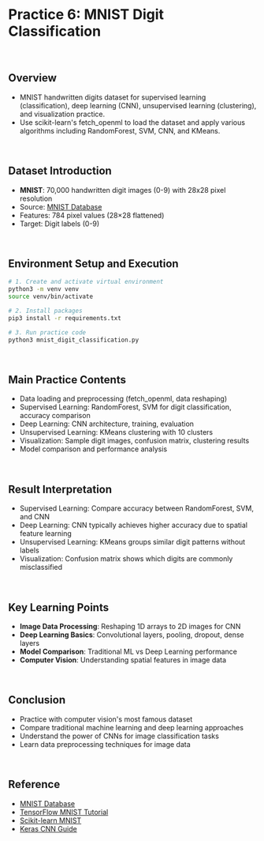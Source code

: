 # Practice 6: MNIST Digit Classification

<br/>

## Overview
- MNIST handwritten digits dataset for supervised learning (classification), deep learning (CNN), unsupervised learning (clustering), and visualization practice.
- Use scikit-learn's fetch_openml to load the dataset and apply various algorithms including RandomForest, SVM, CNN, and KMeans.

<br/>

## Dataset Introduction
- **MNIST**: 70,000 handwritten digit images (0-9) with 28x28 pixel resolution
- Source: [MNIST Database](http://yann.lecun.com/exdb/mnist/)
- Features: 784 pixel values (28×28 flattened)
- Target: Digit labels (0-9)

<br/>

## Environment Setup and Execution
```bash
# 1. Create and activate virtual environment
python3 -m venv venv
source venv/bin/activate

# 2. Install packages
pip3 install -r requirements.txt

# 3. Run practice code
python3 mnist_digit_classification.py
```

<br/>

## Main Practice Contents
- Data loading and preprocessing (fetch_openml, data reshaping)
- Supervised Learning: RandomForest, SVM for digit classification, accuracy comparison
- Deep Learning: CNN architecture, training, evaluation
- Unsupervised Learning: KMeans clustering with 10 clusters
- Visualization: Sample digit images, confusion matrix, clustering results
- Model comparison and performance analysis

<br/>

## Result Interpretation
- Supervised Learning: Compare accuracy between RandomForest, SVM, and CNN
- Deep Learning: CNN typically achieves higher accuracy due to spatial feature learning
- Unsupervised Learning: KMeans groups similar digit patterns without labels
- Visualization: Confusion matrix shows which digits are commonly misclassified

<br/>

## Key Learning Points
- **Image Data Processing**: Reshaping 1D arrays to 2D images for CNN
- **Deep Learning Basics**: Convolutional layers, pooling, dropout, dense layers
- **Model Comparison**: Traditional ML vs Deep Learning performance
- **Computer Vision**: Understanding spatial features in image data

<br/>

## Conclusion
- Practice with computer vision's most famous dataset
- Compare traditional machine learning and deep learning approaches
- Understand the power of CNNs for image classification tasks
- Learn data preprocessing techniques for image data

<br/>

## Reference
- [MNIST Database](http://yann.lecun.com/exdb/mnist/)
- [TensorFlow MNIST Tutorial](https://www.tensorflow.org/tutorials/quickstart/beginner)
- [Scikit-learn MNIST](https://scikit-learn.org/stable/auto_examples/classification/plot_digits_classification.html)
- [Keras CNN Guide](https://keras.io/examples/vision/mnist_convnet/) 